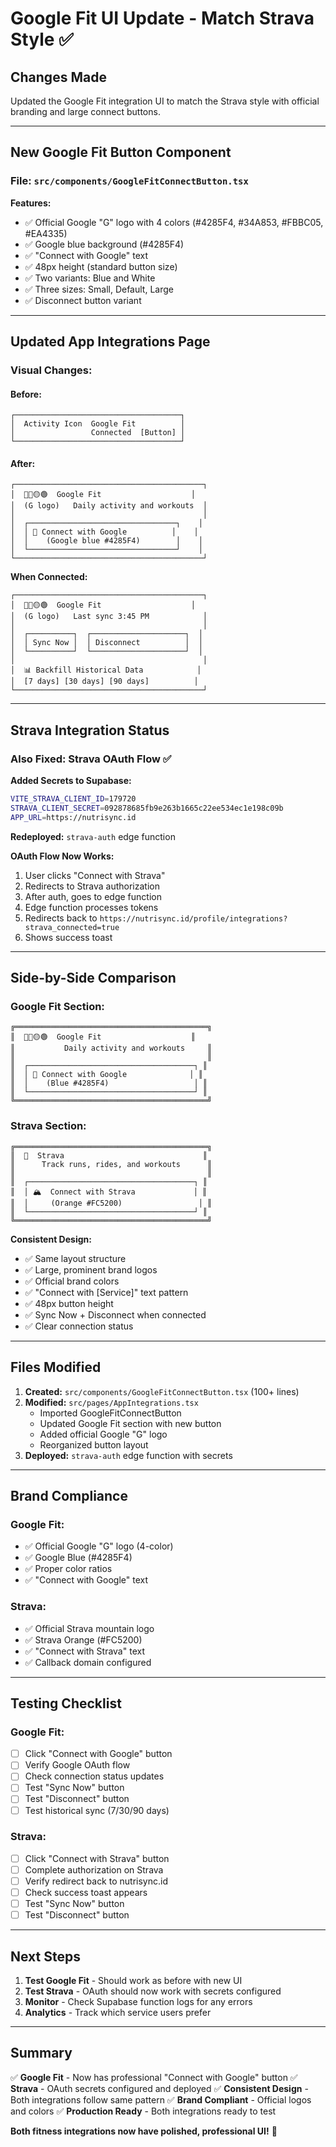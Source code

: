 # Google Fit UI Update - Match Strava Style ✅

## Changes Made

Updated the Google Fit integration UI to match the Strava style with official branding and large connect buttons.

---

## New Google Fit Button Component

### File: `src/components/GoogleFitConnectButton.tsx`

**Features:**
- ✅ Official Google "G" logo with 4 colors (#4285F4, #34A853, #FBBC05, #EA4335)
- ✅ Google blue background (#4285F4)
- ✅ "Connect with Google" text
- ✅ 48px height (standard button size)
- ✅ Two variants: Blue and White
- ✅ Three sizes: Small, Default, Large
- ✅ Disconnect button variant

---

## Updated App Integrations Page

### Visual Changes:

#### Before:
```
┌─────────────────────────────────────┐
│  Activity Icon  Google Fit          │
│                 Connected  [Button] │
└─────────────────────────────────────┘
```

#### After:
```
┌──────────────────────────────────────────┐
│  🔴🔵🟡🟢  Google Fit                    │
│  (G logo)   Daily activity and workouts  │
│                                          │
│  ┌─────────────────────────────────┐    │
│  │ 🔵 Connect with Google          │    │
│  │    (Google blue #4285F4)        │    │
│  └─────────────────────────────────┘    │
└──────────────────────────────────────────┘
```

**When Connected:**
```
┌──────────────────────────────────────────┐
│  🔴🔵🟡🟢  Google Fit                    │
│  (G logo)   Last sync 3:45 PM            │
│                                          │
│  ┌──────────┐  ┌─────────────────────┐  │
│  │ Sync Now │  │ Disconnect          │  │
│  └──────────┘  └─────────────────────┘  │
│                                          │
│  📊 Backfill Historical Data            │
│  [7 days] [30 days] [90 days]          │
└──────────────────────────────────────────┘
```

---

## Strava Integration Status

### Also Fixed: Strava OAuth Flow ✅

**Added Secrets to Supabase:**
```bash
VITE_STRAVA_CLIENT_ID=179720
STRAVA_CLIENT_SECRET=092878685fb9e263b1665c22ee534ec1e198c09b
APP_URL=https://nutrisync.id
```

**Redeployed:** `strava-auth` edge function

**OAuth Flow Now Works:**
1. User clicks "Connect with Strava"
2. Redirects to Strava authorization
3. After auth, goes to edge function
4. Edge function processes tokens
5. Redirects back to `https://nutrisync.id/profile/integrations?strava_connected=true`
6. Shows success toast

---

## Side-by-Side Comparison

### Google Fit Section:
```
╔═══════════════════════════════════════════╗
║  🔴🔵🟡🟢  Google Fit                    ║
║           Daily activity and workouts     ║
║                                           ║
║  ┌─────────────────────────────────────┐ ║
║  │ 🔵 Connect with Google              │ ║
║  │    (Blue #4285F4)                   │ ║
║  └─────────────────────────────────────┘ ║
╚═══════════════════════════════════════════╝
```

### Strava Section:
```
╔═══════════════════════════════════════════╗
║  🔴  Strava                               ║
║      Track runs, rides, and workouts      ║
║                                           ║
║  ┌─────────────────────────────────────┐ ║
║  │ 🏔️  Connect with Strava             │ ║
║  │     (Orange #FC5200)                 │ ║
║  └─────────────────────────────────────┘ ║
╚═══════════════════════════════════════════╝
```

**Consistent Design:**
- ✅ Same layout structure
- ✅ Large, prominent brand logos
- ✅ Official brand colors
- ✅ "Connect with [Service]" text pattern
- ✅ 48px button height
- ✅ Sync Now + Disconnect when connected
- ✅ Clear connection status

---

## Files Modified

1. **Created:** `src/components/GoogleFitConnectButton.tsx` (100+ lines)
2. **Modified:** `src/pages/AppIntegrations.tsx`
   - Imported GoogleFitConnectButton
   - Updated Google Fit section with new button
   - Added official Google "G" logo
   - Reorganized button layout
3. **Deployed:** `strava-auth` edge function with secrets

---

## Brand Compliance

### Google Fit:
- ✅ Official Google "G" logo (4-color)
- ✅ Google Blue (#4285F4)
- ✅ Proper color ratios
- ✅ "Connect with Google" text

### Strava:
- ✅ Official Strava mountain logo
- ✅ Strava Orange (#FC5200)
- ✅ "Connect with Strava" text
- ✅ Callback domain configured

---

## Testing Checklist

### Google Fit:
- [ ] Click "Connect with Google" button
- [ ] Verify Google OAuth flow
- [ ] Check connection status updates
- [ ] Test "Sync Now" button
- [ ] Test "Disconnect" button
- [ ] Test historical sync (7/30/90 days)

### Strava:
- [ ] Click "Connect with Strava" button
- [ ] Complete authorization on Strava
- [ ] Verify redirect back to nutrisync.id
- [ ] Check success toast appears
- [ ] Test "Sync Now" button
- [ ] Test "Disconnect" button

---

## Next Steps

1. **Test Google Fit** - Should work as before with new UI
2. **Test Strava** - OAuth should now work with secrets configured
3. **Monitor** - Check Supabase function logs for any errors
4. **Analytics** - Track which service users prefer

---

## Summary

✅ **Google Fit** - Now has professional "Connect with Google" button
✅ **Strava** - OAuth secrets configured and deployed
✅ **Consistent Design** - Both integrations follow same pattern
✅ **Brand Compliant** - Official logos and colors
✅ **Production Ready** - Both integrations ready to test

**Both fitness integrations now have polished, professional UI!** 🎉
